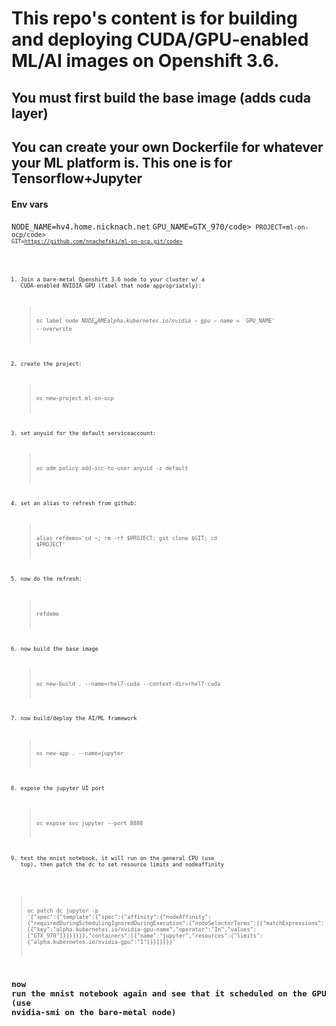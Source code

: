 # This repo's content is for building and deploying CUDA/GPU-enabled ML/AI images on Openshift 3.6.
## You must first build the base image (adds cuda layer)
## You can create your own Dockerfile for whatever your ML platform is.  This one is for Tensorflow+Jupyter

#### Env vars
<code>NODE_NAME=hv4.home.nicknach.net</code>
<code>GPU_NAME=GTX_970/code>
<code>PROJECT=ml-on-ocp/code>
<code>GIT=https://github.com/nnachefski/ml-on-ocp.git/code>

1.  Join a bare-metal Openshift 3.6 node to your cluster w/ a CUDA-enabled NVIDIA GPU (label that node appropriately):
	> oc label node $NODE_NAME alpha.kubernetes.io/nvidia-gpu-name='$GPU_NAME' --overwrite

2.  create the project:
	> oc new-project ml-on-ocp

3.  set anyuid for the default serviceaccount:
	> oc adm policy add-scc-to-user anyuid -z default

4.  set an alias to refresh from github:
	>alias refdemo='cd ~; rm -rf $PROJECT; git clone $GIT; cd $PROJECT'

5.  now do the refresh:
	> refdemo

6.  now build the base image
	> oc new-build . --name=rhel7-cuda --context-dir=rhel7-cuda

7.  now build/deploy the AI/ML framework
	> oc new-app . --name=jupyter

8.  expose the jupyter UI port
	> oc expose svc jupyter --port 8888

9.  test the mnist notebook, it will run on the general CPU (use top), then patch the dc to set resource limits and nodeaffinity 
> oc patch dc jupyter -p '{"spec":{"template":{"spec":{"affinity":{"nodeAffinity":{"requiredDuringSchedulingIgnoredDuringExecution":{"nodeSelectorTerms":[{"matchExpressions":[{"key":"alpha.kubernetes.io/nvidia-gpu-name","operator":"In","values":["GTX_970"]}]}]}}},"containers":[{"name":"jupyter","resources":{"limits":{"alpha.kubernetes.io/nvidia-gpu":"1"}}}]}}}}'
## now run the mnist notebook again and see that it scheduled on the GPU (use nvidia-smi on the bare-metal node)

